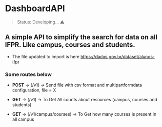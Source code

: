 # DashboardAPI

> Status: Developing... ⚠️

## A simple API to simplify the search for data on all IFPR. Like campus, courses and students.

+ The file updated to import is here https://dados.gov.br/dataset/alunos-ifpr

### Some routes below


+ **POST** -> (/v1) -> Send file with csv format and multipartformdata configuration, file = X
+ **GET** -> (/v1) -> To Get All counts about resources (campus, courses and students)

+ **GET** -> (/v1/campus/courses) -> To Get how many courses is present in all campus
